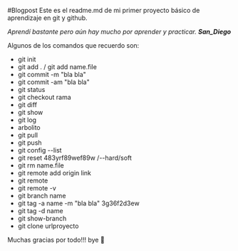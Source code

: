 #Blogpost
Este es el readme.md de mi primer proyecto básico de aprendizaje en git y github.

*Aprendí bastante pero aún hay mucho por aprender y practicar.* ***San_Diego***

Algunos de los comandos que recuerdo son:
- git init
- git add . / git add name.file
- git commit -m "bla bla"
- git commit -am "bla bla"
- git status
- git checkout rama
- git diff 
- git show
- git log
- arbolito
- git pull
- git push
- git config --list
- git reset 483yrf89wef89w /--hard/soft
- git rm name.file
- git remote add origin link
- git remote
- git remote -v
- git branch name
- git tag -a name -m "bla bla" 3g36f2d3ew
- git tag -d name
- git show-branch
- git clone urlproyecto

Muchas gracias por todo!!!
bye 🐧
